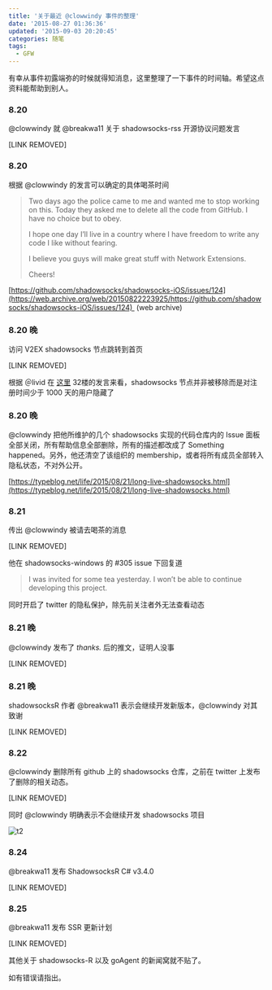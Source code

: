 ```yaml
---
title: '关于最近 @clowwindy 事件的整理'
date: '2015-08-27 01:36:36'
updated: '2015-09-03 20:20:45'
categories: 随笔
tags:
  - GFW
---
```



有幸从事件初露端弥的时候就得知消息，这里整理了一下事件的时间轴。希望这点资料能帮助到别人。

### 8.20

@clowwindy 就 @breakwa11 关于 shadowsocks-rss 开源协议问题发言

[LINK REMOVED]

### 8.20

根据 @clowwindy 的发言可以确定的具体喝茶时间

> Two days ago the police came to me and wanted me to stop working on this. Today they asked me to delete all the code from GitHub. I have no choice but to obey.
>
> I hope one day I’ll live in a country where I have freedom to write any code I like without fearing.
>
> I believe you guys will make great stuff with Network Extensions.
>
> Cheers!

[https://github.com/shadowsocks/shadowsocks-iOS/issues/124](https://web.archive.org/web/20150822223925/https://github.com/shadowsocks/shadowsocks-iOS/issues/124)  (web archive)

### 8.20 晚

访问 V2EX shadowsocks 节点跳转到首页

[LINK REMOVED]

根据 ＠livid 在 [这里](http://www.v2ex.com/t/215136#reply57) 32楼的发言来看，shadowsocks 节点并非被移除而是对注册时间少于 1000 天的用户隐藏了

### 8.20 晚

@clowwindy 把他所维护的几个 shadowsocks 实现的代码仓库内的 Issue 面板全部关闭，所有帮助信息全部删除，所有的描述都改成了 Something happened。另外，他还清空了该组织的 membership，或者将所有成员全部转入隐私状态，不对外公开。

[https://typeblog.net/life/2015/08/21/long-live-shadowsocks.html](https://typeblog.net/life/2015/08/21/long-live-shadowsocks.html)

### 8.21

传出 @clowwindy 被请去喝茶的消息

[LINK REMOVED]

他在 shadowsocks-windows 的 #305 issue 下回复道

> I was invited for some tea yesterday. I won’t be able to continue developing this project.

同时开启了 twitter 的隐私保护，除先前关注者外无法查看动态

### 8.21 晚

@clowwindy 发布了 *thanks.* 后的推文，证明人没事

[LINK REMOVED]

<!--more-->

### 8.21 晚

shadowsocksR 作者 @breakwa11 表示会继续开发新版本，@clowwindy 对其致谢

[LINK REMOVED]

### 8.22

@clowwindy 删除所有 github 上的 shadowsocks 仓库，之前在 twitter 上发布了删除的相关动态。

[LINK REMOVED]

同时 @clowwindy 明确表示不会继续开发 shadowsocks 项目

![t2](https://img.prin.studio/images/2015/08/2015-08-22_09-34-40.png)

### 8.24

@breakwa11 发布 ShadowsocksR C# v3.4.0

[LINK REMOVED]

### 8.25

@breakwa11 发布 SSR 更新计划

[LINK REMOVED]

其他关于 shadowsocks-R 以及 goAgent 的新闻窝就不贴了。

如有错误请指出。
